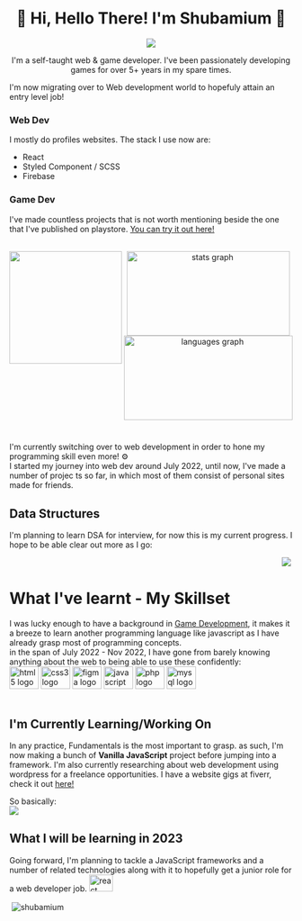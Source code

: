 <h1 align="center">👋 Hi, Hello There! I'm Shubamium 🐧</h1>
<div align="center">
<img align="center" src="https://i.ibb.co/WBsz5kz/ezgif-com-gif-maker.gif">
</div>
<p align="center">I'm a self-taught web & game developer. I've been passionately developing games for over 5+ years in my spare times.<br> 
<p>I'm now migrating over to Web development world to hopefuly attain an entry level job!</p>

### Web Dev
I mostly do profiles websites. The stack I use now are:
- React
- Styled Component / SCSS
- Firebase

### Game Dev
I've made countless projects that is not worth mentioning beside the one that I've published on playstore.
<a href="https://play.google.com/store/apps/details?id=com.Shubamium.Ligma">You can try it out here!</a></p>

<br>
<img align="left" height="200" src="https://thumbs.gfycat.com/TidyResponsibleGartersnake-max-1mb.gif"  />
<div align="center">
  <img src="https://github-readme-stats.vercel.app/api?hide_title=false&hide_rank=false&show_icons=true&include_all_commits=true&count_private=true&disable_animations=false&theme=dracula&locale=en&hide_border=false&username=shubamium" width="290" height="150" alt="stats graph"  />
  <img src="https://github-readme-stats.vercel.app/api/top-langs?locale=en&hide_title=false&layout=compact&card_width=320&langs_count=5&theme=dracula&hide_border=false&username=shubamium" width="300" height="150" alt="languages graph"  />
</div>

<br clear="both">

###


###
<div>
<p> I'm currently switching over to web development in order to hone my programming skill even more! ⚙️<br>I started my journey into web dev around July 2022, until now, I've made a number of projec  ts so far, in which most of them consist of personal sites made for friends.</p>

## Data Structures
<p>I'm planning to learn DSA for interview, for now this is my current progress. I hope to be able clear out more as I go:</p>
<img align="left" style="float:right;" src="https://leetcard.jacoblin.cool/Shubamium">
</div>

<br clear="both">




<h1>What I've learnt - My Skillset</h1>
I was lucky enough to have a background in <u>Game Development</u>, it makes it a breeze to learn another programming language like javascript as I have already grasp most of programming concepts.
<br>
in the span of July 2022 - Nov 2022, I have gone from barely knowing anything about the web to being able to use these confidently:

<br>


<div align="left">
  <img src="https://cdn.jsdelivr.net/gh/devicons/devicon/icons/html5/html5-original.svg" height="40" width="52" alt="html5 logo"  />
  <img src="https://cdn.jsdelivr.net/gh/devicons/devicon/icons/css3/css3-original.svg" height="40" width="52" alt="css3 logo"  />
  <img src="https://cdn.jsdelivr.net/gh/devicons/devicon/icons/figma/figma-original.svg" height="40" width="52" alt="figma logo"  />
  <img src="https://cdn.jsdelivr.net/gh/devicons/devicon/icons/javascript/javascript-original.svg" height="40" width="52" alt="javascript logo"  />
  <img src="https://cdn.jsdelivr.net/gh/devicons/devicon/icons/php/php-original.svg" height="40" width="52" alt="php logo"  />
  <img src="https://cdn.jsdelivr.net/gh/devicons/devicon/icons/mysql/mysql-original.svg" height="40" width="52" alt="mysql logo"  />
</div>


<br>
<h2>I'm Currently Learning/Working On</h2>
In any practice, Fundamentals is the most important to grasp. as such, I'm now making a bunch of <b>Vanilla JavaScript</b> project before jumping into a framework.
I'm also currently researching about web development using wordpress for a freelance opportunities. I have a website gigs at fiverr, check it out <a href="https://www.fiverr.com/shubamium">here!</a>

So basically:<br>
<img src="https://media.tenor.com/rS-u5lIUQWsAAAAC/anime-coding.gif">
<h2>What I will be learning in 2023</h2>
Going forward, I'm planning to tackle a JavaScript frameworks and a number of related technologies along with it to hopefully get a junior role for a web developer job.
<img src="https://cdn.jsdelivr.net/gh/devicons/devicon/icons/react/react-original.svg" height="30" width="42" alt="react logo"  />




<p>&nbsp;<img align="center" src="https://github-readme-stats.vercel.app/api?username=shubamium&show_icons=true&locale=en" alt="shubamium" /></p>
